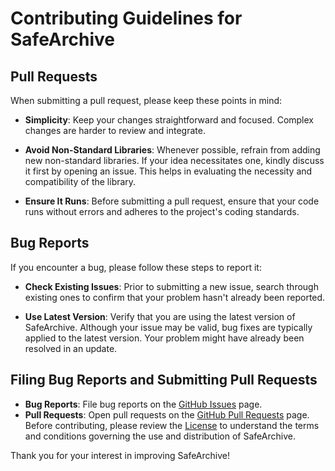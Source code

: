 # Contributing Guidelines for SafeArchive

## Pull Requests
When submitting a pull request, please keep these points in mind:

* **Simplicity**: Keep your changes straightforward and focused. Complex changes are harder to review and integrate.

* **Avoid Non-Standard Libraries**: Whenever possible, refrain from adding new non-standard libraries. If your idea necessitates one, kindly discuss it first by opening an issue. This helps in evaluating the necessity and compatibility of the library.

* **Ensure It Runs**: Before submitting a pull request, ensure that your code runs without errors and adheres to the project's coding standards.

## Bug Reports
If you encounter a bug, please follow these steps to report it:

* **Check Existing Issues**: Prior to submitting a new issue, search through existing ones to confirm that your problem hasn't already been reported.

* **Use Latest Version**: Verify that you are using the latest version of SafeArchive. Although your issue may be valid, bug fixes are typically applied to the latest version. Your problem might have already been resolved in an update.

## Filing Bug Reports and Submitting Pull Requests

* **Bug Reports**: File bug reports on the [GitHub Issues](https://github.com/KafetzisThomas/SafeArchive/issues) page.
* **Pull Requests**: Open pull requests on the [GitHub Pull Requests](https://github.com/KafetzisThomas/SafeArchive/pulls) page.
Before contributing, please review the [License](https://github.com/KafetzisThomas/SafeArchive/blob/main/LICENSE) to understand the terms and conditions governing the use and distribution of SafeArchive.

Thank you for your interest in improving SafeArchive!
